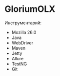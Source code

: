 # GloriumOLX
Инструментарий:
- Mozilla 26.0
- Java
- WebDriver
- Maven
- Jetty
- Allure
- TestNG
- Git